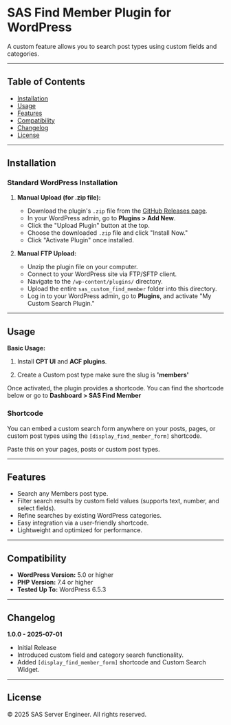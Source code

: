 # SAS Find Member Plugin for WordPress

A custom feature allows you to search post types using custom fields and categories.

---
## Table of Contents

- [Installation](#installation)
- [Usage](#usage)
- [Features](#features)
- [Compatibility](#compatibility)
- [Changelog](#changelog)
- [License](#license)

---

## Installation

### Standard WordPress Installation

1.  **Manual Upload (for .zip file):**
    * Download the plugin's `.zip` file from the [GitHub Releases page](https://github.com/sitesatscale/sas_custom_find_member/releases).
    * In your WordPress admin, go to **Plugins > Add New**.
    * Click the "Upload Plugin" button at the top.
    * Choose the downloaded `.zip` file and click "Install Now."
    * Click "Activate Plugin" once installed.

2.  **Manual FTP Upload:**
    * Unzip the plugin file on your computer.
    * Connect to your WordPress site via FTP/SFTP client.
    * Navigate to the `/wp-content/plugins/` directory.
    * Upload the entire `sas_custom_find_member` folder into this directory.
    * Log in to your WordPress admin, go to **Plugins**, and activate "My Custom Search Plugin."

---

## Usage

**Basic Usage:**

1. Install **CPT UI** and **ACF plugins**.

2. Create a Custom post type make sure the slug is **'members'**

Once activated, the plugin provides a shortcode. You can find the shortcode below or go to **Dashboard > SAS Find Member**

### Shortcode

You can embed a custom search form anywhere on your posts, pages, or custom post types using the `[display_find_member_form]` shortcode.

Paste this on your pages, posts or custom post types.

---

## Features

* Search any Members post type.
* Filter search results by custom field values (supports text, number, and select fields).
* Refine searches by existing WordPress categories.
* Easy integration via a user-friendly shortcode.
* Lightweight and optimized for performance.

---

## Compatibility

* **WordPress Version:** 5.0 or higher
* **PHP Version:** 7.4 or higher
* **Tested Up To:** WordPress 6.5.3

---

## Changelog

**1.0.0 - 2025-07-01**
* Initial Release
* Introduced custom field and category search functionality.
* Added `[display_find_member_form]` shortcode and Custom Search Widget.

---

## License

© 2025 SAS Server Engineer. All rights reserved.